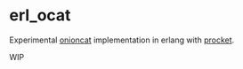 erl_ocat
========

Experimental [onioncat](http://www.cypherpunk.at/onioncat/) implementation in
erlang with [procket](http://github.com/msantos/procket).

WIP